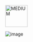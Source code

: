 <img src="https://img.shields.io/badge/MEDIUM-orange" alt="MEDIUM" width="70">

![image](https://github.com/user-attachments/assets/f9870f19-9422-4465-93ba-421c5bd65be3)
